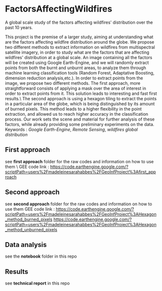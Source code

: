 # FactorsAffectingWildfires
A global scale study of the factors affecting wildfires' distribution over the past 10 years.

This project is the premise of a larger study, aiming at understanding what are the factors affecting wildfire distribution around the globe.
We propose two different methods to extract information on wildfires from multispectral satellite imagery, in order to study what are the factors that are affecting wildfires' distribution at a global scale. An image containing all the factors will be created using Google Earth-Engine, and we will randomly extract points from both the burnt and unburnt areas, to analyze them through machine learning classification tools (Random Forest, Adaptative Boosting, dimension reduction analysis,etc.).
In order to extract points from the image, we propose two different methods. The first approach, more straightforward consists of applying a mask over the area of interest in order to extract points from it. This solution leads to interesting and fast first results.\\ The second approach is using a hexagon tiling to extract the points in a particular area of the globe, which is being distinguished by its amount of burned pixels. This method leads to a higher flexibility in the point extraction, and allowed us to reach higher accuracy in the classification process.
Our work sets the scene and material for further analysis of these factors, while already providing some preliminary experiments on the data.
Keywords : *Google Earth-Engine*, *Remote Sensing*, *wildfires global distribution*

## First approach 
see **first approach**  folder for the raw codes and information on how to use them \\
GEE code link : 
https://code.earthengine.google.com/?scriptPath=users%2Fmadeleinesarahabbes%2FGeoInfProject%3Afirst_approach

## Second approach 
see **second approach**  folder for the raw codes and information on how to use them
GEE code link :
https://code.earthengine.google.com/?scriptPath=users%2Fmadeleinesarahabbes%2FGeoInfProject%3AHexagon_method_burned_pixels
https://code.earthengine.google.com/?scriptPath=users%2Fmadeleinesarahabbes%2FGeoInfProject%3AHexagon_method_unburned_pixels

## Data analysis
see the **notebook** folder in this repo

## Results
see **technical report** in this repo
